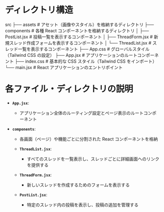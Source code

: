 # ディレクトリ構造

src
├── assets                  # アセット（画像やスタイル）を格納するディレクトリ
├── components              # 各種 React コンポーネントを格納するディレクトリ
│   ├── PostList.jsx        # 投稿一覧を表示するコンポーネント
│   ├── ThreadForm.jsx      # 新規スレッド作成フォームを表示するコンポーネント
│   └── ThreadList.jsx      # スレッド一覧を表示するコンポーネント
├── App.css                 # グローバルスタイル（Tailwind CSS の設定）
├── App.jsx                 # アプリケーションのルートコンポーネント
├── index.css               # 基本的な CSS スタイル（Tailwind CSS をインポート）
└── main.jsx                # React アプリケーションのエントリポイント

# 各ファイル・ディレクトリの説明

- **`App.jsx`**:
  - アプリケーション全体のルーティング設定とページ表示のルートコンポーネント

- **`components`**:
  - 各画面（ページ）や機能ごとに分割された React コンポーネントを格納
  
  - **`ThreadList.jsx`**:
    - すべてのスレッドを一覧表示し、スレッドごとに詳細画面へのリンクを提供する

  - **`ThreadForm.jsx`**:
    - 新しいスレッドを作成するためのフォームを表示する

  - **`PostList.jsx`**:
    - 特定のスレッド内の投稿を表示し、投稿の追加を管理する
  

